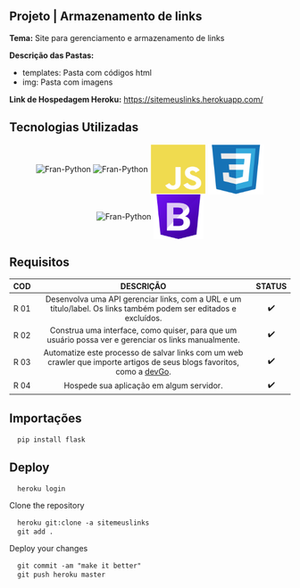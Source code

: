 ## Projeto | Armazenamento de links
**Tema:** Site para gerenciamento e armazenamento de links

**Descrição das Pastas:**
* templates: Pasta com códigos html
* img: Pasta com imagens

**Link de Hospedagem Heroku:** https://sitemeuslinks.herokuapp.com/


## Tecnologias Utilizadas

<div align="center">
  
   <img align="center" alt="Fran-Python" height="90" width="100" src="https://user-images.githubusercontent.com/79495727/160216619-4a76adbf-afbe-46ed-ac14-33512209cebf.png">
   <img align="center" alt="Fran-Python" height="90" width="100" src="https://cdn.jsdelivr.net/gh/devicons/devicon/icons/python/python-original.svg">
   <img align="center" alt="Rafa-Js" height="90" width="100" src="https://raw.githubusercontent.com/devicons/devicon/master/icons/javascript/javascript-plain.svg">
   <img align="center" alt="Fran-Python" height="90" width="100" src="https://raw.githubusercontent.com/devicons/devicon/master/icons/css3/css3-original.svg">
   <img align="center" alt="Fran-Python" height="90" width="100" src="https://user-images.githubusercontent.com/79495727/160216737-0dd4e3f6-3aff-4571-b5ec-b288c5eae0c9.png">
      <img align="center" alt="Fran-Python" height="80" width="90" src="https://raw.githubusercontent.com/themedotid/bootstrap-icon/HEAD/docs/bootstrap-icon-css.png">

</div>

## Requisitos

<div align="center">
  
COD | DESCRIÇÃO | STATUS |
:--:|:---------:|:----------:|
R 01 |Desenvolva uma API gerenciar links, com a URL e um título/label. Os links também podem ser editados e excluídos. | ✔️ |
R 02 |Construa uma interface, como quiser, para que um usuário possa ver e gerenciar os links manualmente. | ✔️ |
R 03 |Automatize este processo de salvar links com um web crawler que importe artigos de seus blogs favoritos, como a [devGo](https://devgo.com.br/). | ✔️ | 
R 04 |Hospede sua aplicação em algum servidor. | ✔️ |

</div>

## Importações

<div align="left">
  
      pip install flask

</div>

## Deploy

<div align="left">
  
      heroku login
      
Clone the repository

      heroku git:clone -a sitemeuslinks
      git add .
      
Deploy your changes

      git commit -am "make it better"
      git push heroku master

</div>


